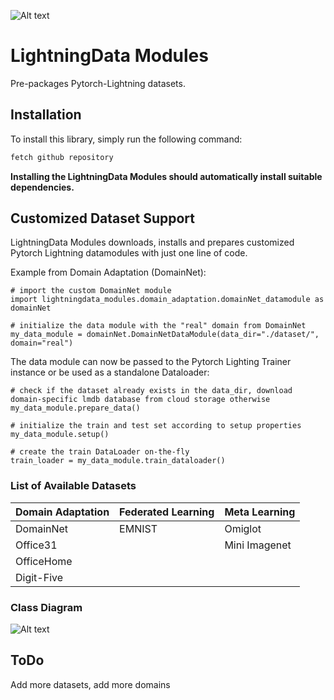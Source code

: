   ![Alt text](LightningData_logo.PNG?raw=true "Interface")
# LightningData Modules


Pre-packages Pytorch-Lightning datasets.

## Installation

To install this library, simply run the following command:

```sh
fetch github repository
```

**Installing the LightningData Modules should automatically install suitable dependencies.**



## Customized Dataset Support
LightningData Modules downloads, installs and prepares customized Pytorch Lightning datamodules with just one line of code.

Example from Domain Adaptation (DomainNet):

```
# import the custom DomainNet module
import lightningdata_modules.domain_adaptation.domainNet_datamodule as domainNet

# initialize the data module with the "real" domain from DomainNet
my_data_module = domainNet.DomainNetDataModule(data_dir="./dataset/", domain="real")

```

The data module can now be passed to the Pytorch Lighting Trainer instance or be used as a standalone
Dataloader:
```
# check if the dataset already exists in the data_dir, download domain-specific lmdb database from cloud storage otherwise
my_data_module.prepare_data()

# initialize the train and test set according to setup properties
my_data_module.setup()

# create the train DataLoader on-the-fly
train_loader = my_data_module.train_dataloader()

```

### List of Available Datasets

| Domain Adaptation | Federated Learning | Meta Learning |
|-------------------|--------------------|---------------|
| DomainNet         | EMNIST             | Omiglot       |
| Office31          |        | Mini Imagenet |
| OfficeHome        |        ||
| Digit-Five        |        ||

### Class Diagram
![Alt text](diag.png?raw=true "Interface")


## ToDo
Add more datasets, add more domains